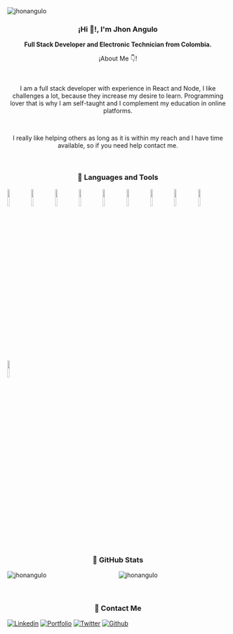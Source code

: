  <img align="center" src="https://komarev.com/ghpvc/?username=jhonangulo" alt="jhonangulo" />

<div align="center">
  <h3 align="center">¡Hi 👋!, I'm Jhon Angulo</h3>
  <p align="center"><strong>Full Stack Developer and Electronic Technician from Colombia.</strong></p>
  <p align="center">¡About Me 👇!</p>
</div>

</br>

<p align="center">I am a full stack developer with experience in React and Node, I like challenges a lot, because they increase my desire to learn. Programming lover that is why I am self-taught and I complement my education in online platforms.</p>

</br>

<p align="center">I really like helping others as long as it is within my reach and I have time available, so if you need help contact me.</p>

</br>

<h3 align="center">📌 Languages and Tools</h3>

<code><img width="10%" src="https://www.vectorlogo.zone/logos/w3_html5/w3_html5-ar21.svg"></code> <code><img width="10%" src="https://www.vectorlogo.zone/logos/sass-lang/sass-lang-ar21.svg"></code> <code><img width="10%" src="https://www.vectorlogo.zone/logos/tailwindcss/tailwindcss-ar21.svg"></code> 
<code><img width="10%" src="https://www.vectorlogo.zone/logos/javascript/javascript-ar21.svg"></code> <code><img width="10%" src="https://www.vectorlogo.zone/logos/reactjs/reactjs-ar21.svg"></code> <code><img width="10%" src="https://www.vectorlogo.zone/logos/angular/angular-ar21.svg"></code>
<code><img width="10%" src="https://www.vectorlogo.zone/logos/nodejs/nodejs-ar21.svg"></code> <code><img width="10%" src="https://www.vectorlogo.zone/logos/mongodb/mongodb-ar21.svg"></code> <code><img width="10%" src="https://www.vectorlogo.zone/logos/graphql/graphql-ar21.svg"></code> <code><img width="10%" src="https://www.vectorlogo.zone/logos/apollographql/apollographql-ar21.svg"></code>

</br>

<h3 align="center">📌 GitHub Stats</h3>

<div align="center">
 <img align="left" src="https://github-readme-stats.vercel.app/api?username=jhonangulo&show_icons=true" alt="jhonangulo" />
 <img align="rigth" src="https://github-readme-stats.vercel.app/api/top-langs/?username=jhonangulo&layout=compact&hide=html" alt="jhonangulo" />
</div>

</br>
</br>

<h3 align="center">📌 Contact Me</h3>

<p><a href="https://www.linkedin.com/in/jhon-manuel-angulo-moncada-b0877a1b5/"><img src="https://img.shields.io/badge/-LinkedIn-blue?style=flat&amp;logo=Linkedin&amp;logoColor=white" alt="Linkedin"></a>
<a href="https://jhon-angulo.vercel.app//"><img src="https://img.shields.io/badge/-Portfolio-black?style=flat&amp;logo=react&amp;logoColor=white" alt="Portfolio"></a>
<a href="https://twitter.com/JhonAngulo_Col"><img src="https://img.shields.io/badge/-Twitter-00acee?style=flat&amp;logo=Twitter&amp;logoColor=white" alt="Twitter"></a> 
<a href="https://github.com/JhonAngulo"><img src="https://img.shields.io/badge/-Github-000?style=flat&amp;logo=Github&amp;logoColor=white" alt="Github"></a> </p>
